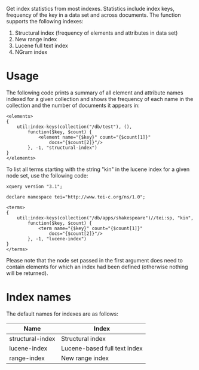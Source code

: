 Get index statistics from most indexes. Statistics include index keys, frequency of the key in a data set and
across documents. The function supports the following indexes:

1. Structural index (frequency of elements and attributes in data set)
2. New range index
3. Lucene full text index
4. NGram index

# Usage

The following code prints a summary of all element and attribute names indexed for a given collection and shows the
frequency of each name in the collection and the number of documents it appears in:

```xquery
<elements>
{
    util:index-keys(collection("/db/test"), (),
        function($key, $count) {
            <element name="{$key}" count="{$count[1]}"
                docs="{$count[2]}"/>
        }, -1, "structural-index")
}
</elements>
```

To list all terms starting with the string "kin" in the lucene index for a given node set, use the following code:

```xquery
xquery version "3.1";

declare namespace tei="http://www.tei-c.org/ns/1.0";

<terms>
{
    util:index-keys(collection("/db/apps/shakespeare")//tei:sp, "kin", 
        function($key, $count) {
            <term name="{$key}" count="{$count[1]}"
                docs="{$count[2]}"/>
        }, -1, "lucene-index")
}
</terms>
```

Please note that the node set passed in the first argument does need to contain elements for which an index
had been defined (otherwise nothing will be returned).

# Index names

The default names for indexes are as follows:

Name|Index
----|-----
structural-index|Structural index
lucene-index|Lucene-based full text index
range-index|New range index